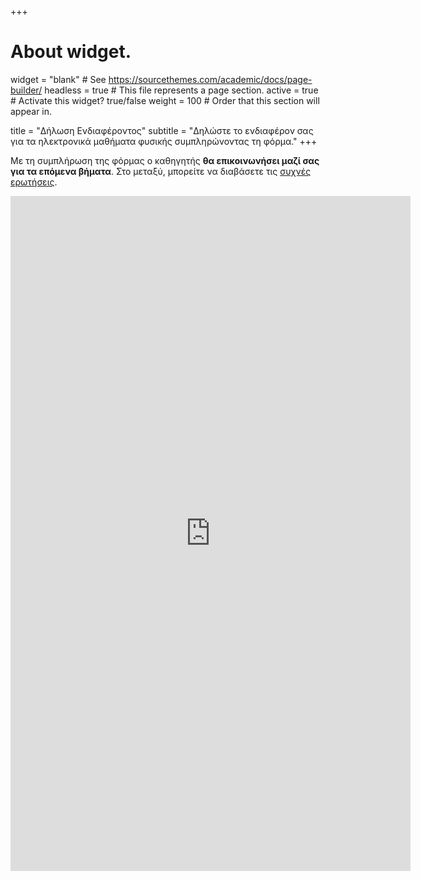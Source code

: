 +++
# About widget.
widget = "blank"  # See https://sourcethemes.com/academic/docs/page-builder/
headless = true  # This file represents a page section.
active = true  # Activate this widget? true/false
weight = 100  # Order that this section will appear in.

title = "Δήλωση Ενδιαφέροντος"
subtitle = "Δηλώστε το ενδιαφέρον σας για τα ηλεκτρονικά μαθήματα φυσικής συμπληρώνοντας τη φόρμα."
+++

Με τη συμπλήρωση της φόρμας o καθηγητής **θα επικοινωνήσει μαζί σας για τα επόμενα βήματα**. Στο μεταξύ, μπορείτε να διαβάσετε τις [συχνές ερωτήσεις](faq).

<div class="responsive-wrap">
<iframe loading="lazy" src="https://docs.google.com/forms/d/e/1FAIpQLSdHva6paTxUbD38EU58LYUHM20QN_C6vWzPCTfJRDHQj9aBfA/viewform?embedded=true" width="640" height="1080" frameborder="0" marginheight="0" marginwidth="0">Φόρτωση...</iframe>
</div>